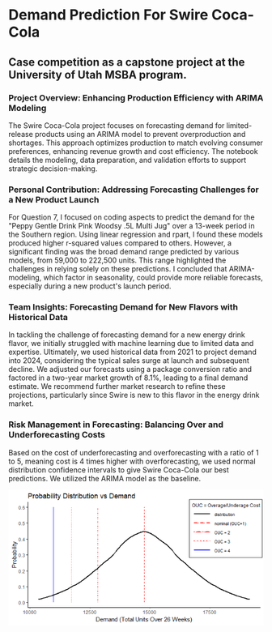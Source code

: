 # Demand Prediction For Swire Coca-Cola
## Case competition as a capstone project at the University of Utah MSBA program.

### Project Overview: Enhancing Production Efficiency with ARIMA Modeling
The Swire Coca-Cola project focuses on forecasting demand for limited-release products using an ARIMA model to prevent overproduction and shortages. This approach optimizes production to match evolving consumer preferences, enhancing revenue growth and cost efficiency. The notebook details the modeling, data preparation, and validation efforts to support strategic decision-making.

### Personal Contribution: Addressing Forecasting Challenges for a New Product Launch
For Question 7, I focused on coding aspects to predict the demand for the "Peppy Gentle Drink Pink Woodsy .5L Multi Jug" over a 13-week period in the Southern region. Using linear regression and rpart, I found these models produced higher r-squared values compared to others. However, a significant finding was the broad demand range predicted by various models, from 59,000 to 222,500 units. This range highlighted the challenges in relying solely on these predictions. I concluded that ARIMA-modeling, which factor in seasonality, could provide more reliable forecasts, especially during a new product's launch period.

### Team Insights: Forecasting Demand for New Flavors with Historical Data
In tackling the challenge of forecasting demand for a new energy drink flavor, we initially struggled with machine learning due to limited data and expertise. Ultimately, we used historical data from 2021 to project demand into 2024, considering the typical sales surge at launch and subsequent decline. We adjusted our forecasts using a package conversion ratio and factored in a two-year market growth of 8.1%, leading to a final demand estimate. We recommend further market research to refine these projections, particularly since Swire is new to this flavor in the energy drink market.

### Risk Management in Forecasting: Balancing Over and Underforecasting Costs
Based on the cost of underforecasting and overforecasting with a ratio of 1 to 5, meaning cost is 4 times higher with overforecasting, we used normal distribution confidence intervals to give Swire Coca-Cola our best predictions. We utilized the ARIMA model as the baseline. 

<img src="/Prediction_demand.png?raw=true"/>
